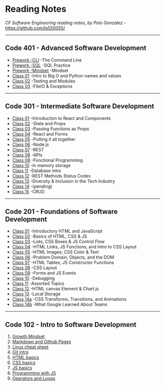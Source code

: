 # Reading Notes
*CF Software Engineering reading notes, by Polo Gonzalez* - <https://github.com/lg550055/>

---

## Code 401 - Advanced Software Development

- [Prework -CLI](./401/prework-cli.md) -The Command Line
- [Prework -SQL](./401/prework-sql.md) -SQL Practice
- [Prework -Mindset](./401/prework-mindset.md) -Mindset
- [Class 01](./401/class-01.md) -Intro to Big O and Python names and values
- [Class 02](./401/class-02.md) -Testing and Modules
- [Class 03](./401/class-03.md) -FileIO & Exceptions

---

## Code 301 - Intermediate Software Development

- [Class 01](./301/class-01.md) -Introduction to React and Components
- [Class 02](./301/class-02.md) -State and Props
- [Class 03](./301/class-03.md) -Passing Functions as Props
- [Class 04](./301/class-04.md) -React and Forms
- [Class 05](./301/class-05.md) -Putting it all together
- [Class 06](./301/class-06.md) -Node.js
- [Class 07](./301/class-07.md) -REST
- [Class 08](./301/class-08.md) -APIs
- [Class 09](./301/class-09.md) -Functional Programming
- [Class 10](./301/class-10.md) -In memory storage
- [Class 11](./301/class-11.md) -Database intro
- [Class 12](./301/class-12.md) -REST Methods Status Codes
- [Class 13](./301/class-13.md) -Diversity & Inclusion in the Tech Industry
- [Class 14](./301/class-14.md) -(pending)
- [Class 15](./301/class-15.md) -CRUD

---

## Code 201 - Foundations of Software Development

- [Class 01](./201/class-01.md) -Introductory HTML and JavaScript
- [Class 02](./201/class-02.md) -Basics of HTML, CSS & JS
- [Class 03](./201/class-03.md) -Lists, CSS Boxes & JS Control Flow
- [Class 04](./201/class-04.md) -HTML Links, JS Functions, and Intro to CSS Layout
- [Class 05](./201/class-05.md) -HTML Images; CSS Color & Text
- [Class 06](./201/class-06.md) -Problem Domain, Objects, and the DOM
- [Class 07](./201/class-07.md) -HTML Tables; JS Constructor Functions
- [Class 08](./201/class-08.md) -CSS Layout
- [Class 09](./201/class-09.md) -Forms and JS Events
- [Class 10](./201/class-10.md) -Debugging
- [Class 11](./201/class-11.md) -Assorted Topics
- [Class 12](./201/class-12.md) -HTML canvas Element & Chart.js
- [Class 13](./201/class-13.md) -Local Storage
- [Class 14a](./201/class-14a.md) -CSS Transforms, Transitions, and Animations
- [Class 14b](./201/class-14b.md) -What Google Learned About Teams

---

## Code 102 - Intro to Software Development

1. [Growth Mindset](./102/growth-mindset.md)
2. [Markdown and Github Pages](./102/markdown.md)
3. [Linux cheat sheet](./102/cheat-sheet.md)
4. [Git intro](./102/git-intro.md)
5. [HTML basics](./102/html-basics.md)
6. [CSS basics](./102/css.md)
7. [JS basics](./102/js.md)
8. [Programming with JS](./102/js2.md)
9. [Operators and Loops](./102/opandloops.md)